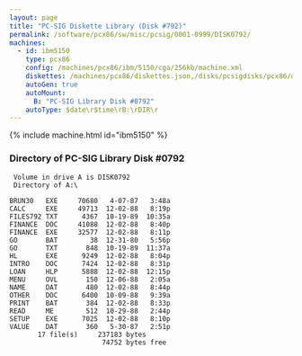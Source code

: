 ```yaml
---
layout: page
title: "PC-SIG Diskette Library (Disk #792)"
permalink: /software/pcx86/sw/misc/pcsig/0001-0999/DISK0792/
machines:
  - id: ibm5150
    type: pcx86
    config: /machines/pcx86/ibm/5150/cga/256kb/machine.xml
    diskettes: /machines/pcx86/diskettes.json,/disks/pcsigdisks/pcx86/diskettes.json
    autoGen: true
    autoMount:
      B: "PC-SIG Library Disk #0792"
    autoType: $date\r$time\rB:\rDIR\r
---
```


{% include machine.html id="ibm5150" %}

### Directory of PC-SIG Library Disk #0792

     Volume in drive A is DISK0792
     Directory of A:\

    BRUN30   EXE     70680   4-07-87   3:48a
    CALC     EXE     49713  12-02-88   8:19p
    FILES792 TXT      4367  10-19-89  10:35a
    FINANCE  DOC     41088  12-02-88   8:40p
    FINANCE  EXE     32577  12-02-88   8:11p
    GO       BAT        38  12-31-80   5:56p
    GO       TXT       848  10-19-89  11:37a
    HL       EXE      9249  12-02-88   8:04p
    INTRO    DOC      7424  12-02-88   8:31p
    LOAN     HLP      5888  12-02-88  12:15p
    MENU     OVL       150  12-06-88   2:05a
    NAME     DAT       480  12-02-88   8:44p
    OTHER    DOC      6400  10-09-88   9:39a
    PRINT    BAT       384  12-02-88   8:33p
    READ     ME        512  10-29-88   2:44p
    SETUP    EXE      7025  12-02-88   8:10p
    VALUE    DAT       360   5-30-87   2:51p
           17 file(s)     237183 bytes
                           74752 bytes free
